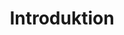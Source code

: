---
title: Introduktion
eleventyNavigation:
    key: introduktion
    parent: webbutveckling
    order: 1
---
